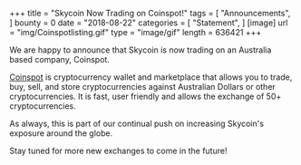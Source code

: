+++
title = "Skycoin Now Trading on Coinspot!"
tags = [ "Announcements", ]
bounty = 0
date = "2018-08-22"
categories = [ "Statement", ]
[image]
    url = "img/Coinspotlisting.gif"
    type = "image/gif"
    length = 636421
+++


We are happy to announce that Skycoin is now trading on an Australia based company, Coinspot.

[Coinspot](https://www.coinspot.com.au/) is cryptocurrency wallet and marketplace that allows you to trade, buy, sell, and store cryptocurrencies against Australian Dollars or other cryptocurrencies. It is fast, user friendly and allows the exchange of 50+ cryptocurrencies.

As always, this is part of our continual push on increasing Skycoin's exposure around the globe.

Stay tuned for more new exchanges to come in the future!
